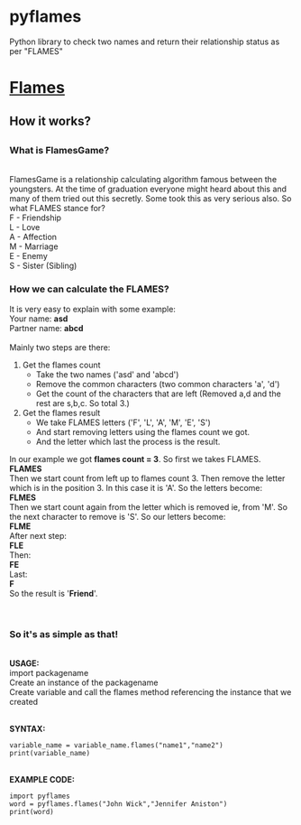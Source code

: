 # pyflames
Python library to check two names and return their relationship status as per "FLAMES"

<h1><a href="/">Flames</a></h1>
      
<h2>How it works?<h2>
    <h3>What is FlamesGame?</h3>
    <br>
      FlamesGame is a relationship calculating algorithm famous between the youngsters. At the time of graduation everyone might heard about this and many of them tried out this secretly. Some took this as very serious also. So what FLAMES stance for?
      <br/>
      F - Friendship
      <br/>
      L - Love
      <br/>
      A - Affection
      <br/>
      M - Marriage
      <br/>
      E - Enemy
      <br/>
      S - Sister (Sibling)
    </p>
    <h3>How we can calculate the FLAMES?</h3>
    <p>
      It is very easy to explain with some example:
      <br/>
      Your name: <b>asd</b>
      <br/>
      Partner name: <b>abcd</b>
      <br/><br/>
      Mainly two steps are there:
    </p>
    <ol>
      <li>Get the flames count
        <ul>
          <li>Take the two names ('asd' and 'abcd')</li>
          <li>Remove the common characters (two common characters 'a', 'd') </li>
          <li>Get the count of the characters that are left (Removed a,d and the rest are s,b,c. So total 3.)</li>
        </ul>
      </li>
      <li>Get the flames result
        <ul>
          <li>We take FLAMES letters ('F', 'L', 'A', 'M', 'E', 'S')</li>
          <li>And start removing letters using the flames count we got.</li>
          <li>And the letter which last the process is the result.</li>
        </ul>
      </li>
    </ol>
    <p>
      In our example we got <b>flames count = 3</b>. So first we takes FLAMES.
      <br/>
      <b>FLAMES</b>
      <br/>
      Then we start count from left up to flames count 3. Then remove the letter which is in the position 3. In this case it is 'A'. So the letters become:
      <br/>
      <b>FLMES</b>
      <br/>
      Then we start count again from the letter which is removed ie, from 'M'. So the next character to remove is 'S'. So our letters become:
      <br/>
      <b>FLME</b>
      <br/>
      After next step:
      <br/>
      <b>FLE</b>
      <br/>
      Then:
      <br/>
      <b>FE</b>
      <br/>
      Last:
      <br/>
      <b>F</b>
      <br/>
      So the result is '<b>Friend</b>'.              
    </p>
  
  <br><h3> So it's as simple as that! </h3>
  
  <br><b>USAGE:</b><br>
  import packagename <br>
  Create an instance of the packagename <br>
  Create variable and call the flames method referencing the instance that we created <br>
  
  <br><b>SYNTAX:</b><br>
  ```
  variable_name = variable_name.flames("name1","name2")
  print(variable_name)
  ```
  
  <br><b>EXAMPLE CODE:</b><br>
  
```
import pyflames
word = pyflames.flames("John Wick","Jennifer Aniston")
print(word)
```
